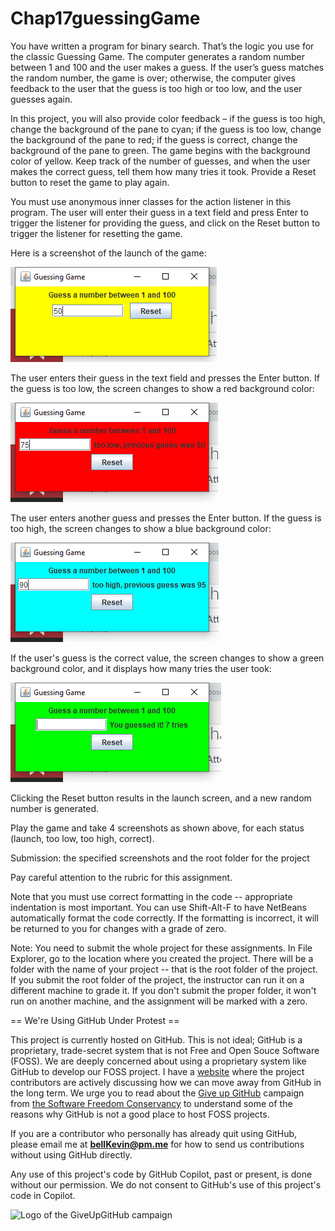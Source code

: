# Chap17guessingGame
You have written a program for binary search. That’s the logic you use for the classic Guessing Game. The computer generates a random number between 1 and 100 and the user makes a guess. If the user’s guess matches the random number, the game is over; otherwise, the computer gives feedback to the user that the guess is too high or too low, and the user guesses again.

In this project, you will also provide color feedback – if the guess is too high, change the background of the pane to cyan; if the guess is too low, change the background of the pane to red; if the guess is correct, change the background of the pane to green. The game begins with the background color of yellow. Keep track of the number of guesses, and when the user makes the correct guess, tell them how many tries it took. Provide a Reset button to reset the game to play again.

You must use anonymous inner classes for the action listener in this program. The user will enter their guess in a text field and press Enter to trigger the listener for providing the guess, and click on the Reset button to trigger the listener for resetting the game.

Here is a screenshot of the launch of the game:

![y](https://github.com/bell-kevin/Chap17guessingGame/blob/main/yellow.PNG)

The user enters their guess in the text field and presses the Enter button. If the guess is too low, the screen changes to show a red background color:

![r](https://github.com/bell-kevin/Chap17guessingGame/blob/main/red.PNG)

The user enters another guess and presses the Enter button. If the guess is too high, the screen changes to show a blue background color:

![c](https://github.com/bell-kevin/Chap17guessingGame/blob/main/cyan.PNG)

If the user's guess is the correct value, the screen changes to show a green background color, and it displays how many tries the user took:

![g](https://github.com/bell-kevin/Chap17guessingGame/blob/main/green.PNG)

Clicking the Reset button results in the launch screen, and a new random number is generated.

Play the game and take 4 screenshots as shown above, for each status (launch, too low, too high, correct).

 

Submission: the specified screenshots and the root folder for the project

Pay careful attention to the rubric for this assignment.

Note that you must use correct formatting in the code -- appropriate indentation is most important. You can use Shift-Alt-F to have NetBeans automatically format the code correctly. If the formatting is incorrect, it will be returned to you for changes with a grade of zero.

Note: You need to submit the whole project for these assignments. In File Explorer, go to the location where you created the project. There will be a folder with the name of your project -- that is the root folder of the project.  If you submit the root folder of the project, the instructor can run it on a different machine to grade it. If you don't submit the proper folder, it won't run on another machine, and the assignment will be marked with a zero.


== We're Using GitHub Under Protest ==

This project is currently hosted on GitHub.  This is not ideal; GitHub is a
proprietary, trade-secret system that is not Free and Open Souce Software
(FOSS).  We are deeply concerned about using a proprietary system like GitHub
to develop our FOSS project. I have a [website](https://bellKevin.me) where the
project contributors are actively discussing how we can move away from GitHub
in the long term.  We urge you to read about the [Give up GitHub](https://GiveUpGitHub.org) campaign 
from [the Software Freedom Conservancy](https://sfconservancy.org) to understand some of the reasons why GitHub is not 
a good place to host FOSS projects.

If you are a contributor who personally has already quit using GitHub, please
email me at **bellKevin@pm.me** for how to send us contributions without
using GitHub directly.

Any use of this project's code by GitHub Copilot, past or present, is done
without our permission.  We do not consent to GitHub's use of this project's
code in Copilot.

![Logo of the GiveUpGitHub campaign](https://sfconservancy.org/img/GiveUpGitHub.png)
